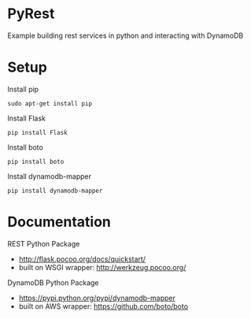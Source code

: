 PyRest
======

Example building rest services in python and interacting with DynamoDB 

Setup
=====

Install pip

    sudo apt-get install pip

Install Flask

    pip install Flask

Install boto

    pip install boto

Install dynamodb-mapper

    pip install dynamodb-mapper    
    

Documentation
==============

REST Python Package
* http://flask.pocoo.org/docs/quickstart/
* built on WSGI wrapper: http://werkzeug.pocoo.org/

DynamoDB Python Package
* https://pypi.python.org/pypi/dynamodb-mapper
* built on AWS wrapper: https://github.com/boto/boto

